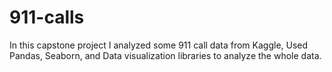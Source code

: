 # 911-calls
In this capstone project I analyzed some 911 call data from Kaggle, Used Pandas, Seaborn, and Data visualization libraries to analyze the whole data.
